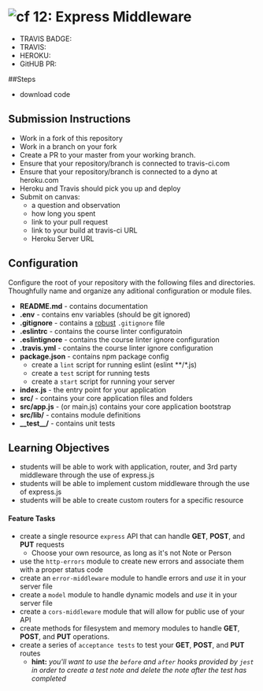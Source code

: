 ![cf](https://i.imgur.com/7v5ASc8.png) 12: Express Middleware
======
* TRAVIS BADGE:
* TRAVIS:
* HEROKU: 
* GitHUB PR:

##Steps
* download code


## Submission Instructions
* Work in a fork of this repository
* Work in a branch on your fork
* Create a PR to your master from your working branch.
* Ensure that your repository/branch is connected to travis-ci.com
* Ensure that your repository/branch is connected to a dyno at heroku.com
* Heroku and Travis should pick you up and deploy
* Submit on canvas:
  * a question and observation
  * how long you spent
  * link to your pull request
  * link to your build at travis-ci URL
  * Heroku Server URL

## Configuration 
Configure the root of your repository with the following files and directories. Thoughfully name and organize any aditional configuration or module files.
* **README.md** - contains documentation
* **.env** - contains env variables (should be git ignored)
* **.gitignore** - contains a [robust](http://gitignore.io) `.gitignore` file 
* **.eslintrc** - contains the course linter configuratoin
* **.eslintignore** - contains the course linter ignore configuration
* **.travis.yml** - contains the course linter ignore configuration
* **package.json** - contains npm package config
  * create a `lint` script for running eslint (eslint **/*.js)
  * create a `test` script for running tests
  * create a `start` script for running your server
* **index.js** - the entry point for your application
* **src/** - contains your core application files and folders
* **src/app.js** - (or main.js) contains your core application bootstrap
* **src/lib/** - contains module definitions
* **\_\_test\_\_/** - contains unit tests

## Learning Objectives  
* students will be able to work with application, router, and 3rd party middleware through the use of express.js
* students will be able to implement custom middleware through the use of express.js
* students will be able to create custom routers for a specific resource

#### Feature Tasks
* create a single resource `express` API that can handle **GET**, **POST**, and **PUT** requests
	* Choose your own resource, as long as it's not Note or Person 
* use the `http-errors` module to create new errors and associate them with a proper status code
* create an `error-middleware` module to handle errors and *use* it in your server file
* create a `model` module to handle dynamic models and *use* it in your server file
* create a `cors-middleware` module that will allow for public use of your API
* create methods for filesystem and memory modules to handle **GET**, **POST**, and **PUT** operations.
* create a series of `acceptance tests` to test your **GET**, **POST**, and **PUT** routes
  * **hint:** *you'll want to use the `before` and `after` hooks provided by `jest` in order to create a test note and delete the note after the test has completed*
